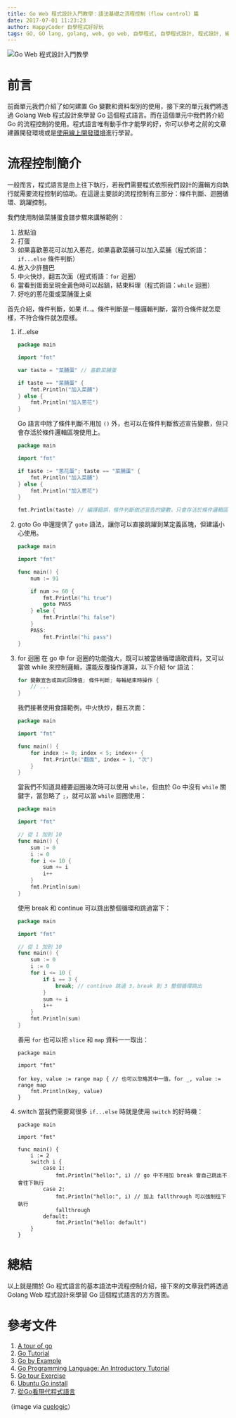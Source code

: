 ```yaml
---
title: Go Web 程式設計入門教學：語法基礎之流程控制（flow control）篇
date: 2017-07-01 11:23:23
author: HappyCoder 自學程式好好玩
tags: GO, GO lang, golang, web, go web, 自學程式, 自學程式設計, 程式設計, 線上自學, coding, coder, programming, computer, computer science, code, 電腦科學, 學寫程式, 學程式
---
```


![Go Web 程式設計入門教學](/images/golang101/logo.png)

# 前言
前面單元我們介紹了如何建置 Go 變數和資料型別的使用，接下來的單元我們將透過 Golang Web 程式設計來學習 Go 這個程式語言。而在這個單元中我們將介紹 Go 的流程控制的使用。程式語言唯有動手作才能學的好，你可以參考之前的文章建置開發環境或是[使用線上開發環境](https://play.golang.org/)進行學習。

# 流程控制簡介
一般而言，程式語言是由上往下執行，若我們需要程式依照我們設計的邏輯方向執行就需要流程控制的協助。在這邊主要談的流程控制有三部分：條件判斷、迴圈循環、跳躍控制。

我們使用制做菜脯蛋食譜步驟來講解範例：

1. 放點油
2. 打蛋
3. 如果喜歡蔥花可以加入蔥花，如果喜歡菜脯可以加入菜脯（程式術語：`if...else` 條件判斷）
4. 放入少許鹽巴
5. 中火快炒，翻五次面（程式術語：`for` 迴圈）
6. 當看到蛋面呈現金黃色時可以起鍋，結束料理（程式術語：`while` 迴圈）
7. 好吃的蔥花蛋或菜脯蛋上桌

首先介紹，條件判斷，如果 if...。條件判斷是一種邏輯判斷，當符合條件就怎麼樣，不符合條件就怎麼樣。

1. if...else

    ```go
    package main

    import "fmt"

    var taste = "菜脯蛋" // 喜歡菜脯蛋

    if taste == "菜脯蛋" {
        fmt.Println("加入菜脯")
    } else {
        fmt.Println("加入蔥花")
    }
    ```

    Go 語言中除了條件判斷不用加 `()` 外，也可以在條件判斷敘述宣告變數，但只會存活於條件邏輯區塊使用上。

    ```go
    package main

    import "fmt"

    if taste := "蔥花蛋"; taste == "菜脯蛋" {
        fmt.Println("加入菜脯")
    } else {
        fmt.Println("加入蔥花")
    }

    fmt.Println(taste) // 編譯錯誤，條件判斷敘述宣告的變數，只會存活於條件邏輯區塊使用上
    ```

2. goto
    Go 中還提供了 `goto` 語法，讓你可以直接跳躍到某定義區塊，但建議小心使用。

    ```go
    package main

    import "fmt"

    func main() {
        num := 91

        if num >= 60 {
            fmt.Println("hi true")
            goto PASS
        } else {
            fmt.Println("hi false")
        }
        PASS:
            fmt.Println("hi pass")
    }
    ```

3. for 迴圈
    在 go 中 for 迴圈的功能強大，既可以被當做循環讀取資料，又可以當做 while 來控制邏輯，還能反覆操作運算，以下介紹 for 語法：

    ```go
    for 變數宣告或函式回傳值; 條件判斷; 每輪結束時操作 {
        // ...
    }
    ```

    我們接著使用食譜範例，中火快炒，翻五次面：

    ```go
    package main

    import "fmt"

    func main() {
        for index := 0; index < 5; index++ {
            fmt.Println("翻面", index + 1, "次")        
        }
    }
    ```

    當我們不知道具體要迴圈幾次時可以使用 `while`，但由於 Go 中沒有 `while` 關鍵字，當忽略了 `;`，就可以當 `while` 迴圈使用：

    ```go
    package main

    import "fmt"

    // 從 1 加到 10
    func main() {
        sum := 0
        i := 0
        for i <= 10 {
            sum += i
            i++
        }
        fmt.Println(sum)
    }
    ```

    使用 break 和 continue 可以跳出整個循環和跳過當下：

    ```go
    package main

    import "fmt"

    // 從 1 加到 10
    func main() {
        sum := 0
        i := 0
        for i <= 10 {
            if i == 3 {
                break; // continue 跳過 3，break 到 3 整個循環跳出
            }
            sum += i
            i++
        }
        fmt.Println(sum)
    }
    ```

    善用 `for` 也可以把 `slice` 和 `map` 資料一一取出：

    ```
    package main

    import "fmt"

    for key, value := range map { // 也可以忽略其中一值，for _, value := range map
        fmt.Println(key, value)
    }
    ```

4. switch
    當我們需要寫很多 `if...else` 時就是使用 `switch` 的好時機：

    ```
    package main

    import "fmt"

    func main() {
        i := 2
        switch i {
            case 1:
                fmt.Println("hello:", i) // go 中不用加 break 會自己跳出不會往下執行
            case 2:
                fmt.Println("hello:", i) // 加上 fallthrough 可以強制往下執行
                fallthrough
            default:
                fmt.Println("hello: default")        
        }	
    }
    ```

# 總結
以上就是關於 Go 程式語言的基本語法中流程控制介紹，接下來的文章我們將透過 Golang Web 程式設計來學習 Go 這個程式語言的方方面面。

# 參考文件
1. [A tour of go](https://tour.golang.org/welcome/1)
2. [Go Tutorial](https://www.tutorialspoint.com/go/)
3. [Go by Example](https://gobyexample.com/)
4. [Go Programming Language: An Introductory Tutorial](https://www.toptal.com/go/go-programming-a-step-by-step-introductory-tutorial)
5. [Go tour Exercise](https://github.com/davidhoo/go-tour)
6. [Ubuntu Go install](https://github.com/golang/go/wiki/Ubuntu)
7. [從Go看現代程式語言](http://www.ithome.com.tw/voice/99698)

（image via [cuelogic](http://www.cuelogic.com/blog/wp-content/uploads/2017/06/go_lang1.png)）
